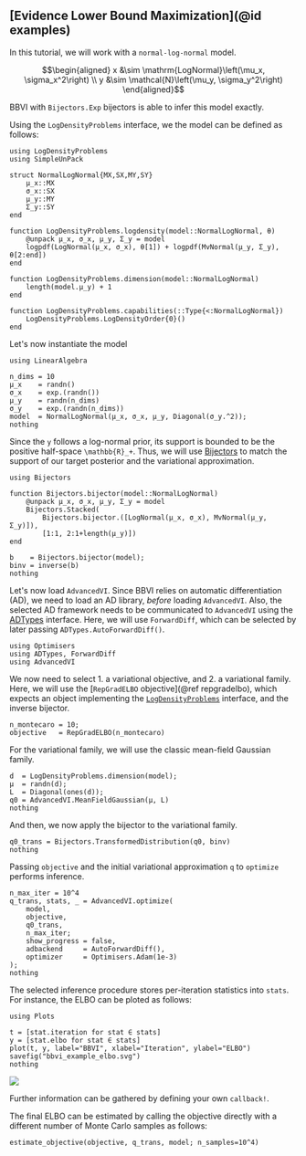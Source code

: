 
## [Evidence Lower Bound Maximization](@id examples)
In this tutorial, we will work with a `normal-log-normal` model.
```math
\begin{aligned}
x &\sim \mathrm{LogNormal}\left(\mu_x, \sigma_x^2\right) \\
y &\sim \mathcal{N}\left(\mu_y, \sigma_y^2\right)
\end{aligned}
```
BBVI with `Bijectors.Exp` bijectors is able to infer this model exactly.

Using the `LogDensityProblems` interface, we the model can be defined as follows:
```@example elboexample
using LogDensityProblems
using SimpleUnPack

struct NormalLogNormal{MX,SX,MY,SY}
    μ_x::MX
    σ_x::SX
    μ_y::MY
    Σ_y::SY
end

function LogDensityProblems.logdensity(model::NormalLogNormal, θ)
    @unpack μ_x, σ_x, μ_y, Σ_y = model
    logpdf(LogNormal(μ_x, σ_x), θ[1]) + logpdf(MvNormal(μ_y, Σ_y), θ[2:end])
end

function LogDensityProblems.dimension(model::NormalLogNormal)
    length(model.μ_y) + 1
end

function LogDensityProblems.capabilities(::Type{<:NormalLogNormal})
    LogDensityProblems.LogDensityOrder{0}()
end
```
Let's now instantiate the model
```@example elboexample
using LinearAlgebra

n_dims = 10
μ_x    = randn()
σ_x    = exp.(randn())
μ_y    = randn(n_dims)
σ_y    = exp.(randn(n_dims))
model  = NormalLogNormal(μ_x, σ_x, μ_y, Diagonal(σ_y.^2));
nothing
```

Since the `y` follows a log-normal prior, its support is bounded to be the positive half-space ``\mathbb{R}_+``.
Thus, we will use [Bijectors](https://github.com/TuringLang/Bijectors.jl) to match the support of our target posterior and the variational approximation.
```@example elboexample
using Bijectors

function Bijectors.bijector(model::NormalLogNormal)
    @unpack μ_x, σ_x, μ_y, Σ_y = model
    Bijectors.Stacked(
        Bijectors.bijector.([LogNormal(μ_x, σ_x), MvNormal(μ_y, Σ_y)]),
        [1:1, 2:1+length(μ_y)])
end

b    = Bijectors.bijector(model);
binv = inverse(b)
nothing
```

Let's now load `AdvancedVI`.
Since BBVI relies on automatic differentiation (AD), we need to load an AD library, *before* loading `AdvancedVI`.
Also, the selected AD framework needs to be communicated to `AdvancedVI` using the [ADTypes](https://github.com/SciML/ADTypes.jl) interface.
Here, we will use `ForwardDiff`, which can be selected by later passing `ADTypes.AutoForwardDiff()`.
```@example elboexample
using Optimisers
using ADTypes, ForwardDiff
using AdvancedVI
```
We now need to select 1. a variational objective, and 2. a variational family.
Here, we will use the [`RepGradELBO` objective](@ref repgradelbo), which expects an object implementing the [`LogDensityProblems`](https://github.com/tpapp/LogDensityProblems.jl) interface, and the inverse bijector.
```@example elboexample
n_montecaro = 10;
objective   = RepGradELBO(n_montecaro)
```
For the variational family, we will use the classic mean-field Gaussian family.
```@example elboexample
d  = LogDensityProblems.dimension(model);
μ  = randn(d);
L  = Diagonal(ones(d));
q0 = AdvancedVI.MeanFieldGaussian(μ, L)
nothing
```
And then, we now apply the bijector to the variational family. 
```@example elboexample
q0_trans = Bijectors.TransformedDistribution(q0, binv)
nothing
```

Passing `objective` and the initial variational approximation `q` to `optimize` performs inference.
```@example elboexample
n_max_iter = 10^4
q_trans, stats, _ = AdvancedVI.optimize(
    model,
    objective,
    q0_trans,
    n_max_iter;
    show_progress = false,
    adbackend     = AutoForwardDiff(),
    optimizer     = Optimisers.Adam(1e-3)
); 
nothing
```

The selected inference procedure stores per-iteration statistics into `stats`.
For instance, the ELBO can be ploted as follows:
```@example elboexample
using Plots

t = [stat.iteration for stat ∈ stats]
y = [stat.elbo for stat ∈ stats]
plot(t, y, label="BBVI", xlabel="Iteration", ylabel="ELBO")
savefig("bbvi_example_elbo.svg")
nothing
```
![](bbvi_example_elbo.svg)

Further information can be gathered by defining your own `callback!`.

The final ELBO can be estimated by calling the objective directly with a different number of Monte Carlo samples as follows:
```@example elboexample
estimate_objective(objective, q_trans, model; n_samples=10^4)
```
